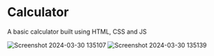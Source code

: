 # Calculator
A basic calculator built using HTML, CSS and JS


![Screenshot 2024-03-30 135107](https://github.com/Rekha-Elavanatt/Calculator/assets/163242974/0be9cbf8-e8c5-4cc1-8598-19796f57874e)
![Screenshot 2024-03-30 135139](https://github.com/Rekha-Elavanatt/Calculator/assets/163242974/4d6bb955-5e67-4249-8ac4-e8946ccccbcf)
